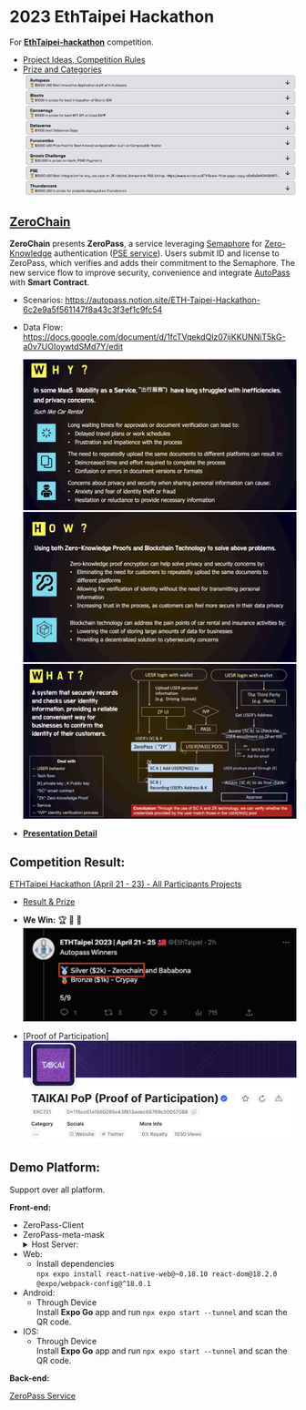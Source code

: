 # 2023 EthTaipei Hackathon

For [**EthTaipei-hackathon**](https://taikai.network/ethtaipei/hackathons/hackathon/prizes) competition.

- [Project Ideas, Competition Rules](https://docs.google.com/document/d/1P1IHRy7ix4IYtiTw7-Pmn9gFjAdUsHQrz0ZSRZtfEEE/edit#)
- [Prize and Categories](https://taikai.network/ethtaipei/hackathons/hackathon/categories)
  ![](https://github.com/D50000/2023-EthTaipei-Hackathon/blob/main/archive/categories.jpg)

## [ZeroChain](https://taikai.network/ethtaipei/hackathons/hackathon/projects/clgsr3qg96196390101256ssyd5/idea)

**ZeroChain** presents **ZeroPass**, a service leveraging [Semaphore](https://semaphore.appliedzkp.org/docs/introduction) for [Zero-Knowledge](https://en.wikipedia.org/wiki/Zero-knowledge_proof) authentication ([PSE service](https://appliedzkp.org/?fbclid=IwAR1clr8HCpsV4PV8lS48oBMu3jd7bwEVOL6BqK9TDGmit8tWpZVWqr8iKmM#top)). Users submit ID and license to ZeroPass, which verifies and adds their commitment to the Semaphore. The new service flow to improve security, convenience and integrate [AutoPass](https://autopass.notion.site/ETH-Taipei-Hackathon-6c2e9a5f561147f8a43c3f3ef1c9fc54) with **Smart Contract**.

- Scenarios: https://autopass.notion.site/ETH-Taipei-Hackathon-6c2e9a5f561147f8a43c3f3ef1c9fc54
- Data Flow: https://docs.google.com/document/d/1fcTVqekdQlz07ijKKUNNiT5kG-a0v7UOIoywtdSMd7Y/edit

  ![](https://github.com/D50000/2023-EthTaipei-Hackathon/blob/main/archive/why.jpg)  
  ![](https://github.com/D50000/2023-EthTaipei-Hackathon/blob/main/archive/how.jpg)  
  ![](https://github.com/D50000/2023-EthTaipei-Hackathon/blob/main/archive/what.jpg)

- **[Presentation Detail](https://taikai.network/ethtaipei/hackathons/hackathon/projects/clgsr3qg96196390101256ssyd5/idea)**

## Competition Result:

[ETHTaipei Hackathon (April 21 - 23) - All Participants Projects](https://taikai.network/ethtaipei/hackathons/hackathon/projects)

- [Result & Prize](https://twitter.com/EthTaipei/status/1652953655723855872)
- **We Win:** 🏆 🏅 👏  
  ![](https://github.com/D50000/2023-EthTaipei-Hackathon/blob/main/archive/zeroChain.jpg)

- [Proof of Participation]  
  ![](https://github.com/D50000/2023-EthTaipei-Hackathon/blob/main/archive/pop.jpg)

## Demo Platform:

Support over all platform.

**Front-end:**

- ZeroPass-Client
- ZeroPass-meta-mask
  <details>
  <summary>Host Server:</summary>
- Web:
  - Install dependencies  
    `npx expo install react-native-web@~0.18.10 react-dom@18.2.0 @expo/webpack-config@^18.0.1`
- Android:
  - Through Device  
    Install **Expo Go** app and run `npx expo start --tunnel` and scan the QR code.
- IOS:
  - Through Device  
   Install **Expo Go** app and run `npx expo start --tunnel` and scan the QR code.
  </details>

**Back-end:**

[ZeroPass Service](https://github.com/D50000/ZeroPass)
